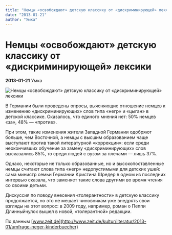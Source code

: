```yaml
---
title: "Немцы «освобождают» детскую классику от «дискриминирующей» лексики"
date: "2013-01-21"
author: "Умка"
---
```


# Немцы «освобождают» детскую классику от «дискриминирующей» лексики

**2013-01-21** Умка

![Немцы «освобождают» детскую классику от «дискриминирующей» лексики](http://images.zeit.de/kultur/literatur/2013-01/pippi-langstrumpf/pippi-langstrumpf-540x304.jpg)

В Германии были проведены опросы, выясняющие отношение немцев к изменению «дискриминирующих» слов типа «негр» и «цыган» в детской классике. Оказалось, что единого мнения нет: 50% немцев «за», 48% — «против».

При этом, такие изменения жители Западной Германии одобряют больше, чем Восточной, а немцы с высшим образованием чаще выступают против такой литературной «коррекции»: если среди неокончивших обучение за замену «дискриминирующих» слов высказались 85%, то среди людей с вузом за плечами — лишь 37%.

Однако, некоторые не только образованные, но и высокопоставленные немцы считают слова типа «негр» недопустимыми для детских ушей: сама министр семьи Германии Кристина Шредер в одном из последних интервью сказала, что заменяет такие слова другими во время чтения со своими детьми.

Дискуссия по поводу внесения «толерантности» в детскую классику продолжается, но это не мешает чиновникам уже внедрять свои взгляды на этот вопрос: в 2009 году, например, роман о Пеппи Длинныйчулок вышел в новой, «толерантной» редакции.

По данным [www.zeit.de](http://www.zeit.de/kultur/literatur/2013-01/umfrage-neger-kinderbuecher)